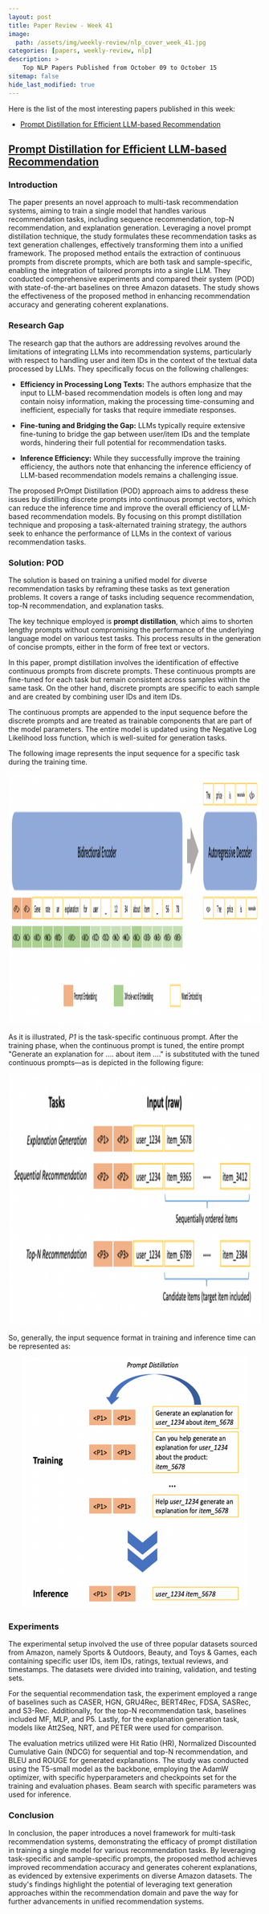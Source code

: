 ```yaml
---
layout: post
title: Paper Review - Week 41
image: 
  path: /assets/img/weekly-review/nlp_cover_week_41.jpg
categories: [papers, weekly-review, nlp]
description: >
    Top NLP Papers Published from October 09 to October 15
sitemap: false
hide_last_modified: true
---
```


Here is the list of the most interesting papers published in this week:
* [Prompt Distillation for Efficient LLM-based Recommendation][podSum]


## [Prompt Distillation for Efficient LLM-based Recommendation][podPaper]
 




### Introduction

The paper presents an novel approach to multi-task recommendation systems, aiming to train a single model that handles various recommendation tasks, including sequence recommendation, top-N recommendation, and explanation generation. Leveraging a novel prompt distillation technique, the study formulates these recommendation tasks as text generation challenges, effectively transforming them into a unified framework. The proposed method entails the extraction of continuous prompts from discrete prompts, which are both task and sample-specific, enabling the integration of tailored prompts into a single LLM. They conducted comprehensive experiments and compared their system (POD) with state-of-the-art baselines on three Amazon datasets. The study shows the effectiveness of the proposed method in enhancing recommendation accuracy and generating coherent explanations.

### Research Gap

The research gap that the authors are addressing revolves around the limitations of integrating LLMs into recommendation systems, particularly with respect to handling user and item IDs in the context of the textual data processed by LLMs. They specifically focus on the following challenges:

* **Efficiency in Processing Long Texts:** The authors emphasize that the input to LLM-based recommendation models is often long and may contain noisy information, making the processing time-consuming and inefficient, especially for tasks that require immediate responses.

* **Fine-tuning and Bridging the Gap:** LLMs typically require extensive fine-tuning to bridge the gap between user/item IDs and the template words, hindering their full potential for recommendation tasks.

* **Inference Efficiency:** While they successfully improve the training efficiency, the authors note that enhancing the inference efficiency of LLM-based recommendation models remains a challenging issue.

The proposed PrOmpt Distillation (POD) approach aims to address these issues by distilling discrete prompts into continuous prompt vectors, which can reduce the inference time and improve the overall efficiency of LLM-based recommendation models. By focusing on this prompt distillation technique and proposing a task-alternated training strategy, the authors seek to enhance the performance of LLMs in the context of various recommendation tasks.

### Solution: POD

The solution is based on training a unified model for diverse recommendation tasks by reframing these tasks as text generation problems. It covers a range of tasks including sequence recommendation, top-N recommendation, and explanation tasks.

The key technique employed is __prompt distillation__, which aims to shorten lengthy prompts without compromising the performance of the underlying language model on various test tasks. This process results in the generation of concise prompts, either in the form of free text or vectors.

In this paper, prompt distillation involves the identification of effective continuous prompts from discrete prompts. These continuous prompts are fine-tuned for each task but remain consistent across samples within the same task. On the other hand, discrete prompts are specific to each sample and are created by combining user IDs and item IDs.

The continuous prompts are appended to the input sequence before the discrete prompts and are treated as trainable components that are part of the model parameters. The entire model is updated using the Negative Log Likelihood loss function, which is well-suited for generation tasks.

The following image represents the input sequence for a specific task during the training time. 

<p style="text-align:center;"><img src="/assets/img/weekly-review/pod_finetuning_architecture.png" alt="The Architecture" width="850" height="500"></p>

As it is illustrated, _P1_ is the task-specific continuous prompt. After the training phase, when the continuous prompt is tuned, the entire prompt "Generate an explanation for .... about item …." is substituted with the tuned continuous prompts—as is depicted in the following figure:

<p style="text-align:center;"><img src="/assets/img/weekly-review/pod_inference.png" alt="The Architecture" width="650" height="500"></p>

So, generally, the input sequence format in training and inference time can be represented as:

<p style="text-align:center;"><img src="/assets/img/weekly-review/pod_training_inference.png" alt="The Architecture" width="450" height="500"></p>



### Experiments

The experimental setup involved the use of three popular datasets sourced from Amazon, namely Sports & Outdoors, Beauty, and Toys & Games, each containing specific user IDs, item IDs, ratings, textual reviews, and timestamps. The datasets were divided into training, validation, and testing sets.

For the sequential recommendation task, the experiment employed a range of baselines such as CASER, HGN, GRU4Rec, BERT4Rec, FDSA, SASRec, and S3-Rec. Additionally, for the top-N recommendation task, baselines included MF, MLP, and P5. Lastly, for the explanation generation task, models like Att2Seq, NRT, and PETER were used for comparison.

The evaluation metrics utilized were Hit Ratio (HR), Normalized Discounted Cumulative Gain (NDCG) for sequential and top-N recommendation, and BLEU and ROUGE for generated explanations. The study was conducted using the T5-small model as the backbone, employing the AdamW optimizer, with specific hyperparameters and checkpoints set for the training and evaluation phases. Beam search with specific parameters was used for inference.


### Conclusion

In conclusion, the paper introduces a novel framework for multi-task recommendation systems, demonstrating the efficacy of prompt distillation in training a single model for various recommendation tasks. By leveraging task-specific and sample-specific prompts, the proposed method achieves improved recommendation accuracy and generates coherent explanations, as evidenced by extensive experiments on diverse Amazon datasets. The study's findings highlight the potential of leveraging text generation approaches within the recommendation domain and pave the way for further advancements in unified recommendation systems.







[podPaper]: https://lileipisces.github.io/files/CIKM23-POD-paper.pdf
[podSum]: /papers/weekly-review/nlp/2023-10-15-week-41/#prompt-distillation-for-efficient-llm-based-recommendation

